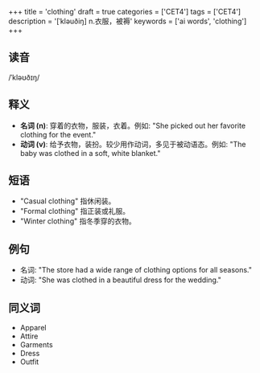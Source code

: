 +++
title = 'clothing'
draft = true
categories = ['CET4']
tags = ['CET4']
description = '[ˈkləuðiŋ] n.衣服，被褥'
keywords = ['ai words', 'clothing']
+++

## 读音
/ˈkləʊðɪŋ/

## 释义
- **名词 (n)**: 穿着的衣物，服装，衣着。例如: "She picked out her favorite clothing for the event."
- **动词 (v)**: 给予衣物，装扮。较少用作动词，多见于被动语态。例如: "The baby was clothed in a soft, white blanket."

## 短语
- "Casual clothing" 指休闲装。
- "Formal clothing" 指正装或礼服。
- "Winter clothing" 指冬季穿的衣物。

## 例句
- 名词: "The store had a wide range of clothing options for all seasons."
- 动词: "She was clothed in a beautiful dress for the wedding."

## 同义词
- Apparel
- Attire
- Garments
- Dress
- Outfit
